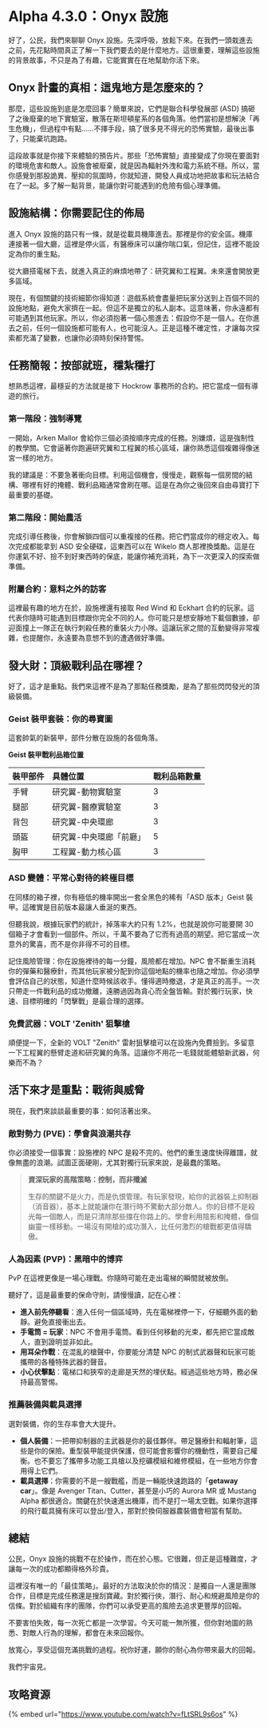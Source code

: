 # Alpha 4.3.0：Onyx 設施

好了，公民，我們來聊聊 Onyx 設施。先深呼吸，放鬆下來。在我們一頭栽進去之前，先花點時間真正了解一下我們要去的是什麼地方。這很重要，理解這些設施的背景故事，不只是為了有趣，它能實實在在地幫助你活下來。

## Onyx 計畫的真相：這鬼地方是怎麼來的？

那麼，這些設施到底是怎麼回事？簡單來說，它們是聯合科學發展部 (ASD) 搞砸了之後廢棄的地下實驗室，散落在斯坦頓星系的各個角落。他們當初是想解決「再生危機」，但過程中有點……不擇手段，搞了很多見不得光的恐怖實驗，最後出事了，只能棄坑跑路。

這段故事就是你接下來體驗的預告片。那些「恐怖實驗」直接變成了你現在要面對的環境危害和敵人。設施會被廢棄，就是因為輻射外洩和電力系統不穩。所以，當你感覺到那股詭異、壓抑的氛圍時，你就知道，開發人員成功地把故事和玩法結合在了一起。多了解一點背景，能讓你對可能遇到的危險有個心理準備。

## 設施結構：你需要記住的佈局

進入 Onyx 設施的路只有一條，就是從載具機庫進去。那裡是你的安全區。機庫連接著一個大廳，這裡是停火區，有醫療床可以讓你喘口氣，但記住，這裡不能設定為你的重生點。

從大廳搭電梯下去，就進入真正的麻煩地帶了：研究翼和工程翼。未來還會開放更多區域。

現在，有個關鍵的技術細節你得知道：遊戲系統會盡量把玩家分送到上百個不同的設施地點，避免大家擠在一起。但這不是獨立的私人副本。這意味著，你永遠都有可能遇到其他玩家。所以，你必須抱著一個心態進去：假設你不是一個人。在你進去之前，任何一個設施都可能有人，也可能沒人。正是這種不確定性，才讓每次探索都充滿了變數，也讓你必須時刻保持警惕。

## 任務簡報：按部就班，穩紮穩打

想熟悉這裡，最穩妥的方法就是接下 Hockrow 事務所的合約。把它當成一個有導遊的旅行。

### 第一階段：強制導覽

一開始，Arken Mallor 會給你三個必須按順序完成的任務。別嫌煩，這是強制性的教學關。它會逼著你跑遍研究翼和工程翼的核心區域，讓你熟悉這個複雜得像迷宮一樣的地方。

我的建議是：不要急著衝向目標。利用這個機會，慢慢走，觀察每一個房間的結構、哪裡有好的掩體、戰利品箱通常會刷在哪。這是在為你之後回來自由尋寶打下最重要的基礎。

### 第二階段：開始農活

完成引導任務後，你會解鎖四個可以重複接的任務。把它們當成你的穩定收入。每次完成都能拿到 ASD 安全硬碟，這東西可以在 Wikelo 商人那裡換獎勵。這是在你運氣不好、撿不到好東西時的保底，能讓你補充消耗，為下一次更深入的探索做準備。

### 附屬合約：意料之外的訪客

這裡最有趣的地方在於，設施裡還有接取 Red Wind 和 Eckhart 合約的玩家。這代表你隨時可能遇到目標跟你完全不同的人。你可能只是想安靜地下載個數據，卻迎面撞上一隊正在執行刺殺任務的重裝火力小隊。這讓玩家之間的互動變得非常複雜，也提醒你，永遠要為意想不到的遭遇做好準備。

## 發大財：頂級戰利品在哪裡？

好了，這才是重點。我們來這裡不是為了那點任務獎勵，是為了那些閃閃發光的頂級裝備。

### Geist 裝甲套裝：你的尋寶圖

這套帥氣的新裝甲，部件分散在設施的各個角落。

**Geist 裝甲戰利品箱位置**

| 裝甲部件 | 具體位置                | 戰利品箱數量 |
| :------- | :---------------------- | :----------- |
| 手臂     | 研究翼-動物實驗室       | 3            |
| 腿部     | 研究翼-醫療實驗室       | 3            |
| 背包     | 研究翼-中央環廊         | 3            |
| 頭盔     | 研究翼-中央環廊「前廳」 | 5            |
| 胸甲     | 工程翼-動力核心區       | 3            |

### ASD 變體：平常心對待的終極目標

在同樣的箱子裡，你有極低的機率開出一套全黑色的稀有「ASD 版本」Geist 裝甲。這確實是目前版本最讓人垂涎的東西。

但聽我說，根據玩家們的統計，掉落率大約只有 1.2%，也就是說你可能要開 30 個箱子才會看到一個部件。所以，千萬不要為了它而有過高的期望。把它當成一次意外的驚喜，而不是你非得不可的目標。

記住風險管理：你在設施裡待的每一分鐘，風險都在增加。NPC 會不斷重生消耗你的彈藥和醫療針，而其他玩家被分配到你這個地點的機率也隨之增加。你必須學會評估自己的狀態，知道什麼時候該收手。懂得適時撤退，才是真正的高手。一次只帶走一件戰利品的成功撤離，遠勝過因為貪心而全盤皆輸。對於獨行玩家，快速、目標明確的「閃擊戰」是最合理的選擇。

### 免費武器：VOLT 'Zenith' 狙擊槍

順便提一下，全新的 VOLT "Zenith" 雷射狙擊槍可以在設施內免費撿到。多留意一下工程翼的懸臂走道和研究翼的角落。這讓你不用花一毛錢就能體驗新武器，何樂而不為？

## 活下來才是重點：戰術與威脅

現在，我們來談談最重要的事：如何活著出來。

### 敵對勢力 (PVE)：學會與浪潮共存

你必須接受一個事實：設施裡的 NPC 是殺不完的。他們的重生速度快得離譜，就像無盡的浪潮。試圖正面硬剛，尤其對獨行玩家來說，是最蠢的策略。

> **資深玩家的高階策略：控制，而非殲滅**
>
> 生存的關鍵不是火力，而是仇恨管理。有玩家發現，給你的武器裝上抑制器（消音器），基本上就能讓你在潛行時不驚動大部分敵人。你的目標不是殺光每一個敵人，而是只清除那些擋在你路上的。學會利用陰影和掩體，像個幽靈一樣移動。一場沒有開槍的成功潛入，比任何激烈的槍戰都更值得驕傲。

### 人為因素 (PVP)：黑暗中的博弈

PvP 在這裡更像是一場心理戰。你隨時可能在走出電梯的瞬間就被放倒。

聽好了，這是最重要的保命守則，請慢慢讀，記在心裡：

- **進入前先停聽看**：進入任何一個區域時，先在電梯裡停一下，仔細聽外面的動靜。避免直接衝出去。
- **手電筒 = 玩家**：NPC 不會用手電筒。看到任何移動的光束，都先把它當成敵人，直到證明並非如此。
- **用耳朵作戰**：在混亂的槍聲中，你要能分清楚 NPC 的制式武器聲和玩家可能攜帶的各種特殊武器的聲音。
- **小心伏擊點**：電梯口和狹窄的走廊是天然的埋伏點。經過這些地方時，務必保持最高警惕。

### 推薦裝備與載具選擇

選對裝備，你的生存率會大大提升。

- **個人裝備**：一把帶抑制器的主武器是你的最佳夥伴。帶足醫療針和輻射筆，這些是你的保險。重型裝甲能提供保護，但可能會影響你的機動性，需要自己權衡。也不要忘了攜帶多功能工具槍以及挖礦模組和維修模組，在一些地方你會用得上它們。
- **載具選擇**：你需要的不是一艘戰艦，而是一輛能快速跑路的「**getaway car**」。像是 Avenger Titan、Cutter，甚至是小巧的 Aurora MR 或 Mustang Alpha 都很適合。關鍵在於快速進出機庫，而不是打一場太空戰。如果你選擇的飛行載具擁有床可以登出/登入，那對於換伺服器農裝備會相當有幫助。

## 總結

公民，Onyx 設施的挑戰不在於操作，而在於心態。它很難，但正是這種難度，才讓每一次的成功都顯得格外珍貴。

這裡沒有唯一的「最佳策略」。最好的方法取決於你的情況：是獨自一人還是團隊合作，目標是完成任務還是搜刮寶藏。對於獨行俠，潛行、耐心和規避風險是你的信條。對於組織有序的團隊，你們可以承受更高的風險去追求更豐厚的回報。

不要害怕失敗，每一次死亡都是一次學習。今天可能一無所獲，但你對地圖的熟悉、對敵人行為的理解，都會在未來回報你。

放寬心，享受這個充滿挑戰的過程。祝你好運，願你的耐心為你帶來最大的回報。

我們宇宙見。

## 攻略資源

{% embed url="https://www.youtube.com/watch?v=fLtSRL9s6os" %}
